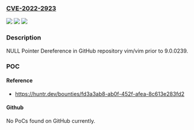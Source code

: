 ### [CVE-2022-2923](https://cve.mitre.org/cgi-bin/cvename.cgi?name=CVE-2022-2923)
![](https://img.shields.io/static/v1?label=Product&message=vim%2Fvim&color=blue)
![](https://img.shields.io/static/v1?label=Version&message=%3C%209.0.0239%20&color=brighgreen)
![](https://img.shields.io/static/v1?label=Vulnerability&message=CWE-476%20NULL%20Pointer%20Dereference&color=brighgreen)

### Description

NULL Pointer Dereference in GitHub repository vim/vim prior to 9.0.0239.

### POC

#### Reference
- https://huntr.dev/bounties/fd3a3ab8-ab0f-452f-afea-8c613e283fd2

#### Github
No PoCs found on GitHub currently.

